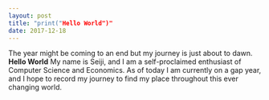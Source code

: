 ```yaml
---
layout: post
title: "print("Hello World")"
date: 2017-12-18
---
```

The year might be coming to an end but my journey is just about to dawn. 
**Hello World**
My name is Seiji, and I am a self-proclaimed enthusiast of Computer Science and Economics.  As of today I am currently on a gap year, and I hope to record my journey to find my place throughout this ever changing world.
